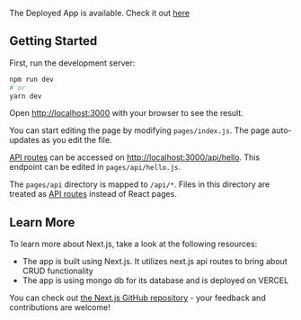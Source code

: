 
The Deployed App is available. Check it out [here](https://fullstacknextapp.vercel.app/)


## Getting Started

First, run the development server:

```bash
npm run dev
# or
yarn dev
```

Open [http://localhost:3000](http://localhost:3000) with your browser to see the result.

You can start editing the page by modifying `pages/index.js`. The page auto-updates as you edit the file.

[API routes](https://nextjs.org/docs/api-routes/introduction) can be accessed on [http://localhost:3000/api/hello](http://localhost:3000/api/hello). This endpoint can be edited in `pages/api/hello.js`.

The `pages/api` directory is mapped to `/api/*`. Files in this directory are treated as [API routes](https://nextjs.org/docs/api-routes/introduction) instead of React pages.

## Learn More

To learn more about Next.js, take a look at the following resources:

- The app is built using Next.js. It utilizes next.js api routes to bring about CRUD functionality
- The app is using mongo db for its database and is deployed on VERCEL

You can check out [the Next.js GitHub repository](https://github.com/vercel/next.js/) - your feedback and contributions are welcome!
